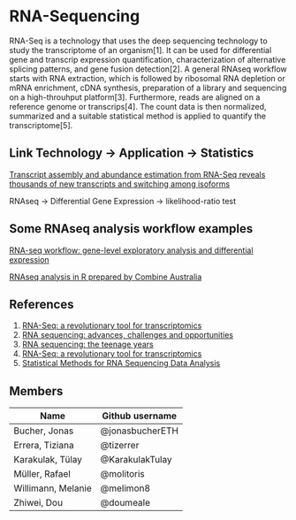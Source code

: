 # RNA-Sequencing

RNA-Seq is a technology that uses the deep sequencing technology to study the transcriptome of an organism[1]. It can be used for differential gene and transcrip expression quantification, characterization of alternative splicing patterns, and gene fusion detection[2]. A general RNAseq workflow starts with RNA extraction, which is followed by ribosomal RNA depletion or mRNA enrichment, cDNA synthesis, preparation of a library and sequencing on a high-throuhput platform[3]. Furthermore, reads are aligned on a reference genome or transcrips[4]. The count data is then normalized, summarized and a suitable statistical method is applied to quantify the transcriptome[5].


## Link Technology -> Application -> Statistics
[Transcript assembly and abundance estimation from RNA-Seq reveals thousands of new transcripts and switching among isoforms](https://www.ncbi.nlm.nih.gov/pmc/articles/PMC3146043/pdf/nihms190938.pdf)

RNAseq -> Differential Gene Expression -> likelihood-ratio test

## Some RNAseq analysis workflow examples

[RNA-seq workflow: gene-level exploratory analysis and differential expression](https://bioconductor.org/packages/release/workflows/vignettes/rnaseqGene/inst/doc/rnaseqGene.html)

[RNAseq analysis in R prepared by Combine Australia](https://bioinformatics-core-shared-training.github.io/RNAseq-R/)

## References
1. [RNA-Seq: a revolutionary tool for transcriptomics](https://www.ncbi.nlm.nih.gov/pmc/articles/PMC2949280/pdf/nihms229948.pdf)
2. [RNA sequencing: advances, challenges and opportunities](https://www.nature.com/articles/nrg2934)
3. [RNA sequencing: the teenage years](https://www.nature.com/articles/s41576-019-0150-2)
4. [RNA-Seq: a revolutionary tool for transcriptomics](https://www.nature.com/articles/nrg2484)
5. [Statistical Methods for RNA Sequencing Data Analysis](https://www.ncbi.nlm.nih.gov/books/NBK550334/)


## Members

| Name               | Github username |
|--------------------|-----------------|
| Bucher, Jonas      | @jonasbucherETH |
| Errera, Tiziana    | @tizerrer       |
| Karakulak, Tülay   | @KarakulakTulay |
| Müller, Rafael     | @molitoris      |
| Willimann, Melanie | @melimon8       |
| Zhiwei, Dou        | @doumeale       |
